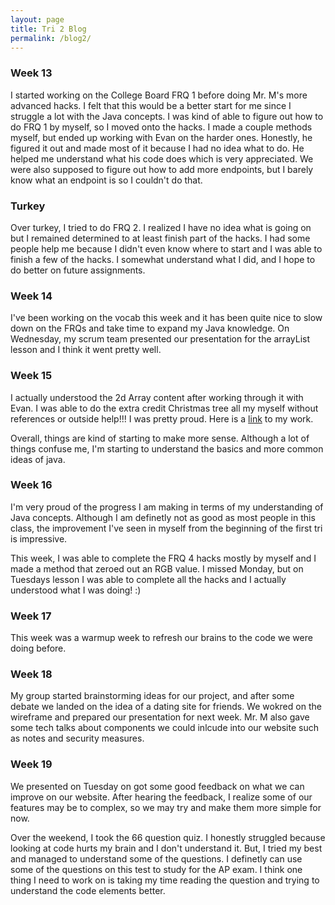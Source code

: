 ```yaml
---
layout: page
title: Tri 2 Blog
permalink: /blog2/
---
```


### Week 13

I started working on the College Board FRQ 1 before doing Mr. M's more advanced hacks. I felt that this would be a better start for me since I struggle a lot with the Java concepts. I was kind of able to figure out how to do FRQ 1 by myself, so I moved onto the hacks. I made a couple methods myself, but ended up working with Evan on the harder ones. Honestly, he figured it out and made most of it because I had no idea what to do. He helped me understand what his code does which is very appreciated. We were also supposed to figure out how to add more endpoints, but I barely know what an endpoint is so I couldn't do that.

### Turkey

Over turkey, I tried to do FRQ 2. I realized I have no idea what is going on but I remained determined to at least finish part of the hacks. I had some people help me because I didn't even know where to start and I was able to finish a few of the hacks. I somewhat understand what I did, and I hope to do better on future assignments. 

### Week 14

I've been working on the vocab this week and it has been quite nice to slow down on the FRQs and take time to expand my Java knowledge. On Wednesday, my scrum team presented our presentation for the arrayList lesson and I think it went pretty well. 

### Week 15

I actually understood the 2d Array content after working through it with Evan. I was able to do the extra credit Christmas tree all my myself without references or outside help!!! I was pretty proud. Here is a [link](https://calissat.github.io/ws/java/2022/12/06/unit8.html) to my work. 

Overall, things are kind of starting to make more sense. Although a lot of things confuse me, I'm starting to understand the basics and more common ideas of java.

### Week 16

I'm very proud of the progress I am making in terms of my understanding of Java concepts. Although I am definetly not as good as most people in this class, the improvement I've seen in myself from the beginning of the first tri is impressive. 

This week, I was able to complete the FRQ 4 hacks mostly by myself and I made a method that zeroed out an RGB value. I missed Monday, but on Tuesdays lesson I was able to complete all the hacks and I actually understood what I was doing! :)

### Week 17

This week was a warmup week to refresh our brains to the code we were doing before. 

### Week 18

My group started brainstorming ideas for our project, and after some debate we landed on the idea of a dating site for friends. We wokred on the wireframe and prepared our presentation for next week. Mr. M also gave some tech talks about components we could inlcude into our website such as notes and security measures. 

### Week 19

We presented on Tuesday on got some good feedback on what we can improve on our website. After hearing the feedback, I realize some of our features may be to complex, so we may try and make them more simple for now. 

Over the weekend, I took the 66 question quiz. I honestly struggled because looking at code hurts my brain and I don't understand it. But, I tried my best and managed to understand some of the questions. I definetly can use some of the questions on this test to study for the AP exam. I think one thing I need to work on is taking my time reading the question and trying to understand the code elements better. 




